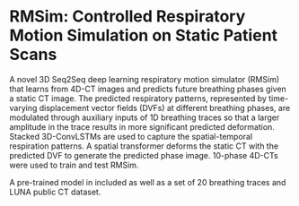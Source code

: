 # RMSim: Controlled Respiratory Motion Simulation on Static Patient Scans
A novel 3D Seq2Seq deep learning respiratory motion simulator
(RMSim) that learns from 4D-CT images and predicts future breathing phases given
a static CT image. The predicted respiratory patterns, represented by time-varying
displacement vector fields (DVFs) at different breathing phases, are modulated through
auxiliary inputs of 1D breathing traces so that a larger amplitude in the trace results in
more significant predicted deformation. Stacked 3D-ConvLSTMs are used to capture
the spatial-temporal respiration patterns. A spatial transformer deforms the static CT with the predicted DVF to
generate the predicted phase image. 10-phase 4D-CTs were
used to train and test RMSim. 

A pre-trained model in included as well as a set of 20 breathing traces and LUNA public CT dataset.
